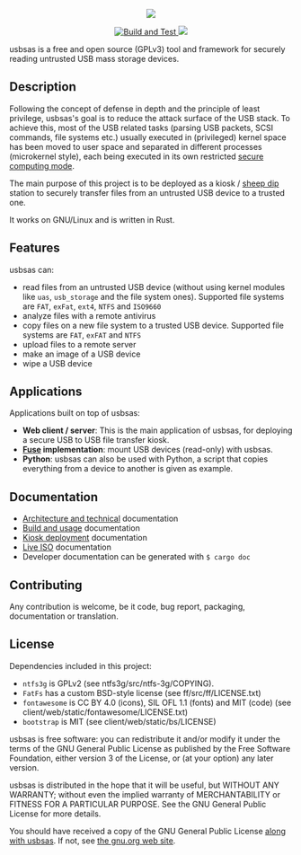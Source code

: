 <div align="center">
  <p><img src="./doc/usbsas-logo.svg"/></p>
  <p>
    <a href="https://github.com/cea-sec/usbsas/actions/workflows/build_check_test.yml?branch=main">
      <img src="https://github.com/cea-sec/usbsas/actions/workflows/build_check_test.yml/badge.svg?branch=main" alt="Build and Test">
    </a>
    <a href="https://www.gnu.org/licenses/gpl-3.0">
      <img src="https://img.shields.io/badge/License-GPLv3-blue.svg">
    </a>
  </p>
</div>

usbsas is a free and open source (GPLv3) tool and framework for securely reading
untrusted USB mass storage devices.


## Description

Following the concept of defense in depth and the principle of least privilege,
usbsas's goal is to reduce the attack surface of the USB stack. To achieve this,
most of the USB related tasks (parsing USB packets, SCSI commands, file systems
etc.) usually executed in (privileged) kernel space has been moved to user space
and separated in different processes (microkernel style), each being executed in
its own restricted [secure computing
mode](https://en.wikipedia.org/wiki/Seccomp).

The main purpose of this project is to be deployed as a kiosk / [sheep
dip](https://en.wikipedia.org/wiki/Sheep_dip_(computing)) station to securely
transfer files from an untrusted USB device to a trusted one.

It works on GNU/Linux and is written in Rust.

## Features

usbsas can:

- read files from an untrusted USB device (without using kernel modules like
  `uas`, `usb_storage` and the file system ones). Supported file systems are
  `FAT`, `exFat`, `ext4`, `NTFS` and `ISO9660`
- analyze files with a remote antivirus
- copy files on a new file system to a trusted USB device. Supported file
  systems are `FAT`, `exFAT` and `NTFS`
- upload files to a remote server
- make an image of a USB device
- wipe a USB device

## Applications

Applications built on top of usbsas:

- **Web client / server**: This is the main application of usbsas, for deploying
  a secure USB to USB file transfer kiosk.
- **[Fuse](https://en.wikipedia.org/wiki/Filesystem_in_Userspace)
  implementation**: mount USB devices (read-only) with usbsas.
- **Python**: usbsas can also be used with Python, a script that copies
  everything from a device to another is given as example.

## Documentation

- [Architecture and technical](doc/architecture.md) documentation
- [Build and usage](doc/build_usage.md) documentation
- [Kiosk deployment](doc/kiosk.md) documentation
- [Live ISO](doc/live-iso.md) documentation
- Developer documentation can be generated with `$ cargo doc`

## Contributing

Any contribution is welcome, be it code, bug report, packaging, documentation or
translation.

## License

Dependencies included in this project:
- `ntfs3g` is  GPLv2 (see ntfs3g/src/ntfs-3g/COPYING).
- `FatFs` has a custom BSD-style license (see ff/src/ff/LICENSE.txt)
- `fontawesome` is CC BY 4.0 (icons), SIL OFL 1.1 (fonts) and MIT (code) (see
  client/web/static/fontawesome/LICENSE.txt)
- `bootstrap` is MIT (see client/web/static/bs/LICENSE)

usbsas is free software: you can redistribute it and/or modify it under the
terms of the GNU General Public License as published by the Free Software
Foundation, either version 3 of the License, or (at your option) any later
version.

usbsas is distributed in the hope that it will be useful, but WITHOUT ANY
WARRANTY; without even the implied warranty of MERCHANTABILITY or FITNESS FOR A
PARTICULAR PURPOSE. See the GNU General Public License for more details.

You should have received a copy of the GNU General Public License [along with
usbsas](LICENSE). If not, see [the gnu.org web
site](http://www.gnu.org/licenses/).
